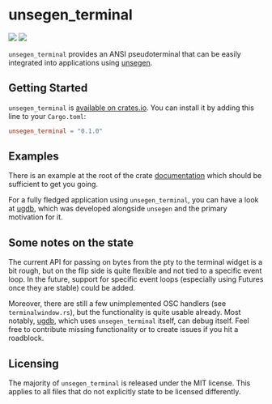 # unsegen_terminal

[![](https://img.shields.io/crates/v/unsegen_terminal.svg)](https://crates.io/crates/unsegen_terminal/)
[![](https://docs.rs/unsegen_terminal/badge.svg)](https://docs.rs/unsegen_terminal/)

`unsegen_terminal` provides an ANSI pseudoterminal that can be easily integrated into applications using [unsegen](https://crates.io/crates/unsegen).

## Getting Started

`unsegen_terminal` is [available on crates.io](https://crates.io/crates/unsegen_terminal). You can install it by adding this line to your `Cargo.toml`:

```toml
unsegen_terminal = "0.1.0"
```

## Examples

There is an example at the root of the crate [documentation](https://docs.rs/unsegen_terminal) which should be sufficient to get you going.

For a fully fledged application using `unsegen_terminal`, you can have a look at [ugdb](https://github.com/ftilde/ugdb), which was developed alongside `unsegen` and the primary motivation for it.

## Some notes on the state

The current API for passing on bytes from the pty to the terminal widget is a bit rough, but on the flip side is quite flexible and not tied to a specific event loop.
In the future, support for specific event loops (especially using Futures once they are stable) could be added.

Moreover, there are still a few unimplemented OSC handlers (see `terminalwindow.rs`), but the functionality is quite usable already.
Most notably, [ugdb](https://github.com/ftilde/ugdb), which uses `unsegen_terminal` itself, can debug itself.
Feel free to contribute missing functionality or to create issues if you hit a roadblock.

## Licensing

The majority of `unsegen_terminal` is released under the MIT license. This applies to all files that do not explicitly state to be licensed differently.
